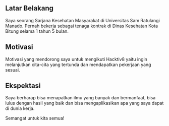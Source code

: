 [//]: # (Ceritakan sedikit tentang latar belakangmu seperti pendidikan terakhir atau pekerjaan sebelumnya)
## Latar Belakang
Saya seorang Sarjana Kesehatan Masyarakat di Universitas Sam Ratulangi Manado. Pernah bekerja sebagai tenaga kontrak di Dinas Kesehatan Kota Bitung selama 1 tahun 5 bulan.

[//]: # (Motivasi apa yang mendorongmu untuk ikut program coding bootcamp di Hacktiv8?)
## Motivasi
Motivasi yang mendorong saya untuk mengikuti Hacktiv8 yaitu ingin melanjutkan cita-cita yang tertunda dan mendapatkan pekerjaan yang sesuai.

[//]: # (Beri tahu kami, apa yang ingin kamu dapatkan di Hacktiv8 dan apa yang ingin kamu capai setelah lulus dari sini?)
## Ekspektasi
Saya berharap bisa menapatkan ilmu yang banyak dan bermanfaat, bisa lulus dengan hasil yang baik dan bisa mengaplikasikan apa yang saya dapat di dunia kerja.

[//]: # (Apakah ada hal lain yang ingin disampaikan? Bila ada, kamu bebas untuk menuliskannya)
Semangat untuk kita semua!
